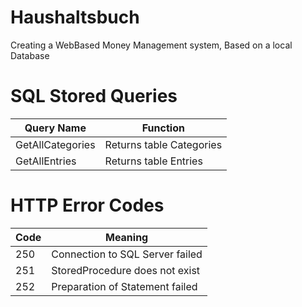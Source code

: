# Haushaltsbuch
Creating a WebBased Money Management system, Based on a local Database

# SQL Stored Queries
Query Name | Function
--- | ---
GetAllCategories |  Returns table Categories
GetAllEntries   |  Returns table Entries

# HTTP Error Codes
Code | Meaning
--- | ---
250 | Connection to SQL Server failed
251 | StoredProcedure does not exist
252 | Preparation of Statement failed
